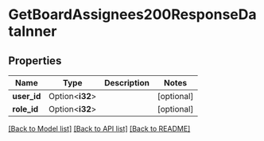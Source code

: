 # GetBoardAssignees200ResponseDataInner

## Properties

Name | Type | Description | Notes
------------ | ------------- | ------------- | -------------
**user_id** | Option<**i32**> |  | [optional]
**role_id** | Option<**i32**> |  | [optional]

[[Back to Model list]](../README.md#documentation-for-models) [[Back to API list]](../README.md#documentation-for-api-endpoints) [[Back to README]](../README.md)


